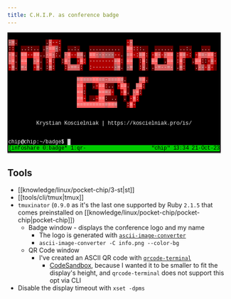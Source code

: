```yaml
---
title: C.H.I.P. as conference badge
---
```

![](/public/chip-badge.png)


## Tools

- [[knowledge/linux/pocket-chip/3-st|st]]
- [[tools/cli/tmux|tmux]]
- `tmuxinator` (`0.9.0` as it's the last one supported by Ruby `2.1.5` that comes preinstalled on [[knowledge/linux/pocket-chip/pocket-chip|pocket-chip]])
	- Badge window - displays the conference logo and my name
		- The logo is generated with [`ascii-image-converter`](https://github.com/TheZoraiz/ascii-image-converter#debian-or-ubuntu-based-distros)
		- `ascii-image-converter -C info.png --color-bg`
	- QR Code window
		- I've created an ASCII QR code with [`qrcode-terminal`](https://www.npmjs.com/package/qrcode-terminal)
			- [CodeSandbox](https://codesandbox.io/p/sandbox/jovial-bogdan-mhtyqr?file=%2Findex.js%3A2%2C1), because I wanted it to be smaller to fit the display's height, and `qrcode-terminal` does not support this opt via CLI
- Disable the display timeout with `xset -dpms`